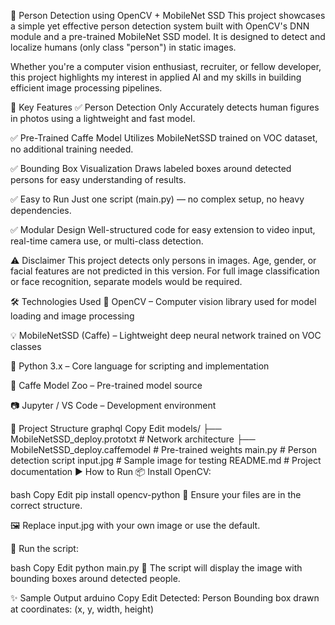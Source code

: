 🧍 Person Detection using OpenCV + MobileNet SSD
This project showcases a simple yet effective person detection system built with OpenCV's DNN module and a pre-trained MobileNet SSD model. It is designed to detect and localize humans (only class "person") in static images.

Whether you're a computer vision enthusiast, recruiter, or fellow developer, this project highlights my interest in applied AI and my skills in building efficient image processing pipelines.

🚀 Key Features
✅ Person Detection Only
Accurately detects human figures in photos using a lightweight and fast model.

✅ Pre-Trained Caffe Model
Utilizes MobileNetSSD trained on VOC dataset, no additional training needed.

✅ Bounding Box Visualization
Draws labeled boxes around detected persons for easy understanding of results.

✅ Easy to Run
Just one script (main.py) — no complex setup, no heavy dependencies.

✅ Modular Design
Well-structured code for easy extension to video input, real-time camera use, or multi-class detection.

⚠️ Disclaimer
This project detects only persons in images.
Age, gender, or facial features are not predicted in this version.
For full image classification or face recognition, separate models would be required.

🛠️ Technologies Used
🧠 OpenCV – Computer vision library used for model loading and image processing

💡 MobileNetSSD (Caffe) – Lightweight deep neural network trained on VOC classes

🐍 Python 3.x – Core language for scripting and implementation

💾 Caffe Model Zoo – Pre-trained model source

📷 Jupyter / VS Code – Development environment

📁 Project Structure
graphql
Copy
Edit
models/
├── MobileNetSSD_deploy.prototxt       # Network architecture
├── MobileNetSSD_deploy.caffemodel     # Pre-trained weights
main.py                                # Person detection script
input.jpg                              # Sample image for testing
README.md                              # Project documentation
▶️ How to Run
📦 Install OpenCV:

bash
Copy
Edit
pip install opencv-python
📂 Ensure your files are in the correct structure.

🖼️ Replace input.jpg with your own image or use the default.

🏃 Run the script:

bash
Copy
Edit
python main.py
🎯 The script will display the image with bounding boxes around detected people.

✨ Sample Output
arduino
Copy
Edit
Detected: Person
Bounding box drawn at coordinates: (x, y, width, height)
